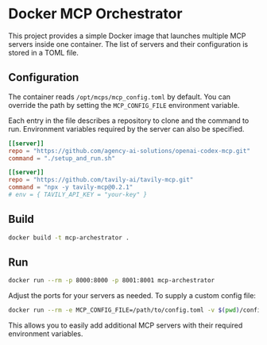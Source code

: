 # Docker MCP Orchestrator

This project provides a simple Docker image that launches multiple MCP servers inside one container. The list of servers and their configuration is stored in a TOML file.

## Configuration

The container reads `/opt/mcps/mcp_config.toml` by default. You can override the path by setting the `MCP_CONFIG_FILE` environment variable.

Each entry in the file describes a repository to clone and the command to run. Environment variables required by the server can also be specified.

```toml
[[server]]
repo = "https://github.com/agency-ai-solutions/openai-codex-mcp.git"
command = "./setup_and_run.sh"

[[server]]
repo = "https://github.com/tavily-ai/tavily-mcp.git"
command = "npx -y tavily-mcp@0.2.1"
# env = { TAVILY_API_KEY = "your-key" }
```

## Build

```bash
docker build -t mcp-archestrator .
```

## Run

```bash
docker run --rm -p 8000:8000 -p 8001:8001 mcp-archestrator
```

Adjust the ports for your servers as needed. To supply a custom config file:

```bash
docker run --rm -e MCP_CONFIG_FILE=/path/to/config.toml -v $(pwd)/config.toml:/config.toml mcp-archestrator
```

This allows you to easily add additional MCP servers with their required environment variables.

